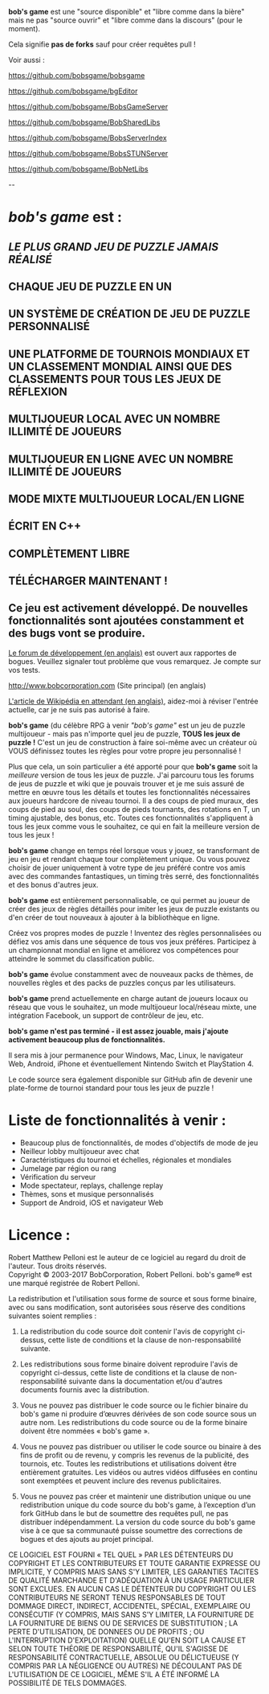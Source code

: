 **bob's game** est une "source disponible" et "libre comme dans la bière" mais ne pas "source ouvrir" et "libre comme dans la discours" (pour le moment).

Cela signifie **pas de forks** sauf pour créer requêtes pull !

Voir aussi :

https://github.com/bobsgame/bobsgame

https://github.com/bobsgame/bgEditor

https://github.com/bobsgame/BobsGameServer

https://github.com/bobsgame/BobSharedLibs

https://github.com/bobsgame/BobsServerIndex

https://github.com/bobsgame/BobsSTUNServer

https://github.com/bobsgame/BobNetLibs


--

# *bob's game* est :

## *LE PLUS GRAND JEU DE PUZZLE JAMAIS RÉALISÉ*

## CHAQUE JEU DE PUZZLE EN UN

## UN SYSTÈME DE CRÉATION DE JEU DE PUZZLE PERSONNALISÉ

## UNE PLATFORME DE TOURNOIS MONDIAUX ET UN CLASSEMENT MONDIAL AINSI QUE DES CLASSEMENTS POUR TOUS LES JEUX DE RÉFLEXION

## MULTIJOUEUR LOCAL AVEC UN NOMBRE ILLIMITÉ DE JOUEURS

## MULTIJOUEUR EN LIGNE AVEC UN NOMBRE ILLIMITÉ DE JOUEURS

## MODE MIXTE MULTIJOUEUR LOCAL/EN LIGNE

## ÉCRIT EN C++

## COMPLÈTEMENT LIBRE

## TÉLÉCHARGER MAINTENANT !

## Ce jeu est activement développé. De nouvelles fonctionnalités sont ajoutées constamment et des bugs vont se produire.

[Le forum de développement (en anglais)](http://bobsgame.com/forum) est ouvert aux rapportes de bogues. Veuillez signaler tout problème que vous remarquez. Je compte sur vos tests.

http://www.bobcorporation.com (Site principal) (en anglais)

[L'article de Wikipédia en attendant (en anglais)](https://en.wikipedia.org/w/index.php?title=Bob%27s_Game&oldid=713042467), aidez-moi à réviser l'entrée actuelle, car je ne suis pas autorisé à faire.

**bob's game** (du célèbre RPG à venir *"bob's game"* est un jeu de puzzle multijoueur - mais pas n'importe quel jeu de puzzle, **TOUS les jeux de puzzle !** C'est un jeu de construction à faire soi-même avec un créateur où VOUS définissez toutes les règles pour votre propre jeu personnalisé !

Plus que cela, un soin particulier a été apporté pour que **bob's game** soit la *meilleure* version de tous les jeux de puzzle. J'ai parcouru tous les forums de jeus de puzzle et wiki que je pouvais trouver et je me suis assuré de mettre en œuvre tous les détails et toutes les fonctionnalités nécessaires aux joueurs hardcore de niveau tournoi. Il a des coups de pied muraux, des coups de pied au soul, des coups de pieds tournants, des rotations en T, un timing ajustable, des bonus, etc. Toutes ces fonctionnalités s'appliquent à tous les jeux comme vous le souhaitez, ce qui en fait la meilleure version de tous les jeux !

**bob's game** change en temps réel lorsque vous y jouez, se transformant de jeu en jeu et rendant chaque tour complètement unique. Ou vous pouvez choisir de jouer uniquement à votre type de jeu préféré contre vos amis avec des commandes fantastiques, un timing très serré, des fonctionnalités et des bonus d'autres jeux.

**bob's game** est entièrement personnalisable, ce qui permet au joueur de créer des jeux de règles détaillés pour imiter les jeux de puzzle existants ou d'en créer de tout nouveaux à ajouter à la bibliothèque en ligne.

Créez vos propres modes de puzzle ! Inventez des règles personnalisées ou défiez vos amis dans une séquence de tous vos jeux préféres. Participez à un championnat mondial en ligne et améliorez vos compétences pour atteindre le sommet du classification public.

**bob's game** évolue constamment avec de nouveaux packs de thèmes, de nouvelles règles et des packs de puzzles conçus par les utilisateurs.

**bob's game** prend actuellemente en charge autant de joueurs locaux ou réseau que vous le souhaitez, un mode multijoueur local/réseau mixte, une intégration Facebook, un support de contrôleur de jeu, etc.

**bob's game n'est pas terminé - il est assez jouable, mais j'ajoute activement beaucoup plus de fonctionnalités.**

Il sera mis à jour permanence pour Windows, Mac, Linux, le navigateur Web, Android, iPhone et éventuellement Nintendo Switch et PlayStation 4.

Le code source sera également disponible sur GitHub afin de devenir une plate-forme de tournoi standard pour tous les jeux de puzzle !

# Liste de fonctionnalités à venir :
* Beaucoup plus de fonctionnalités, de modes d'objectifs de mode de jeu
* Neilleur lobby multijoueur avec chat
* Caractéristiques du tournoi et échelles, régionales et mondiales
* Jumelage par région ou rang
* Vérification du serveur
* Mode spectateur, replays, challenge replay
* Thèmes, sons et musique personnalisés
* Support de Android, iOS et navigateur Web

# Licence :
Robert Matthew Pelloni est le auteur de ce logiciel au regard du droit de l'auteur. Tous droits réservés.<br />
Copyright © 2003-2017 BobCorporation, Robert Pelloni. bob's game® est une marqué registrée de Robert Pelloni.

La redistribution et l'utilisation sous forme de source et sous forme binaire, avec ou sans modification, sont autorisées sous réserve des conditions suivantes soient remplies :

1. La redistribution du code source doit contenir l'avis de copyright ci-dessus, cette liste de conditions et la clause de non-responsabilité suivante.

2. Les redistributions sous forme binaire doivent reproduire l'avis de copyright ci-dessus, cette liste de conditions et la clause de non-responsabilité suivante dans la documentation et/ou d'autres documents fournis avec la distribution.

3. Vous ne pouvez pas distribuer le code source ou le fichier binaire du bob's game ni produire d’œuvres dérivées de son code source sous un autre nom. Les redistributions du code source ou de la forme binaire doivent être nommées « bob's game ».

4. Vous ne pouvez pas distribuer ou utiliser le code source ou binaire à des fins de profit ou de revenu, y compris les revenus de la publicité, des tournois, etc. Toutes les redistributions et utilisations doivent être entièrement gratuites. Les vidéos ou autres vidéos diffusées en continu sont exemptées et peuvent inclure des revenus publicitaires.

5. Vous ne pouvez pas créer et maintenir une distribution unique ou une redistribution unique du code source du bob's game, à l’exception d’un fork GitHub dans le but de soumettre des requêtes pull, ne pas distribuer indépendamment. La version du code source du bob's game vise à ce que sa communauté puisse soumettre des corrections de bogues et des ajouts au projet principal.

CE LOGICIEL EST FOURNI « TEL QUEL » PAR LES DÉTENTEURS DU COPYRIGHT ET LES CONTRIBUTEURS ET TOUTE GARANTIE EXPRESSE OU IMPLICITE, Y COMPRIS MAIS SANS S'Y LIMITER, LES GARANTIES TACITES DE QUALITÉ MARCHANDE ET D'ADÉQUATION À UN USAGE PARTICULIER SONT EXCLUES. EN AUCUN CAS LE DÉTENTEUR DU COPYRIGHT OU LES CONTRIBUTEURS NE SERONT TENUS RESPONSABLES DE TOUT DOMMAGE DIRECT, INDIRECT, ACCIDENTEL, SPÉCIAL, EXEMPLAIRE OU CONSÉCUTIF (Y COMPRIS, MAIS SANS S'Y LIMITER, LA FOURNITURE DE LA FOURNITURE DE BIENS OU DE SERVICES DE SUBSTITUTION ; LA PERTE D'UTILISATION, DE DONNEES OU DE PROFITS ; OU L'INTERRUPTION D'EXPLOITATION) QUELLE QU'EN SOIT LA CAUSE ET SELON TOUTE THÉORIE DE RESPONSABILITÉ, QU'IL S'AGISSE DE RESPONSABILITÉ CONTRACTUELLE, ABSOLUE OU DÉLICTUEUSE (Y COMPRIS PAR LA NÉGLIGENCE OU AUTRES) NE DÉCOULANT PAS DE L'UTILISATION DE CE LOGICIEL, MÊME S'IL A ÉTÉ INFORMÉ LA POSSIBILITÉ DE TELS DOMMAGES.
